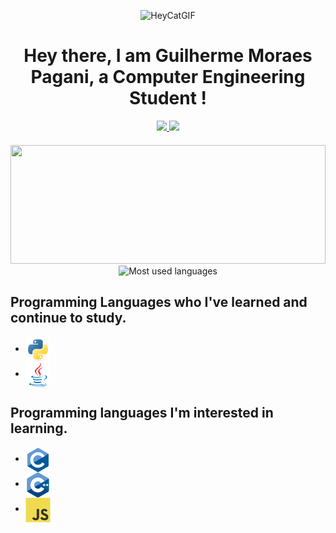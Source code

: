 
<div align="center">
  
  ![HeyCatGIF](https://github.com/user-attachments/assets/79d2ec01-80c3-467b-b945-d3f0c900ef53)
</div>
<h1 align="center">
  Hey there, I am Guilherme Moraes Pagani, a Computer Engineering Student ! 
</h1>

<div align="center">
  <a href="https://www.instagram.com/_gpagani_/" target="_blank">
    <img src="https://img.shields.io/badge/Instagram-FF4500?style=for-the-badge&logo=instagram&logoColor=white" />
  </a>
  <a href="https://www.linkedin.com/in/guilhermemoraespagani/" target="_blank">
    <img src="https://img.shields.io/badge/-LinkedIn-%23003A6D?style=for-the-badge&logo=linkedin&logoColor=white" />
  </a>
</div>

<!-- Stats -->
<div align="center" style="margin-top: 20px;">
  <img width="100%" height="190em" src="https://github-readme-stats.vercel.app/api?username=guipagani&show_icons=true&count_private=true&title_color=477AF1&icon_color=477AF1&text_color=ffffff&bg_color=070504" />
  <img width="50%" height="190em" src="https://github-readme-stats.vercel.app/api/top-langs/?username=guipagani&layout=compact&langs_count=7&title_color=477AF1&text_color=ffffff&bg_color=070504" alt="Most used languages" />
</div>



<h2> Programming Languages ​​who I've learned and continue to study.</h2>

<div style="display: inline_block">
  
- <img align="center" alt="Python" height="40" width="40" src="https://raw.githubusercontent.com/devicons/devicon/master/icons/python/python-original.svg">
- <img align="center" alt="Java" height="40" width="40" src="https://raw.githubusercontent.com/devicons/devicon/master/icons/java/java-original.svg">
  

<h2>Programming languages ​​I'm interested in learning.</h2>

<div style="display: inline_block">

- <img align="center" alt="C" height="40" width="40" src="https://raw.githubusercontent.com/devicons/devicon/master/icons/c/c-original.svg">
- <img align="center" alt="C++" height="40" width="40" src="https://raw.githubusercontent.com/devicons/devicon/master/icons/cplusplus/cplusplus-original.svg">
- <img align="center" alt="JavaScript" height="40" width="40" src="https://raw.githubusercontent.com/devicons/devicon/master/icons/javascript/javascript-original.svg">
  
</div>
